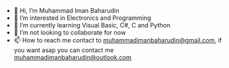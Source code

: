 - 👋 Hi, I’m Muhammad Iman Baharudin
- 👀 I’m interested in Electronics and Programming
- 🌱 I’m currently learning Visual Basic, C#, C and Python
- 💞️ I’m not looking to collaborate for now
- 📫 How to reach me contact to muhammadimanbaharudin@gmail.com, if you want asap you can contact me muhammadimanbaharudin@outlook.com

<!---
muhammadimanbaharudin/muhammadimanbaharudin is a ✨ special ✨ repository because its `README.md` (this file) appears on your GitHub profile.
You can click the Preview link to take a look at your changes.
--->
